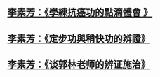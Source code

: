 ## [李素芳：《學練抗癌功的點滴體會 》](/李素芳1.md)

## [李素芳：《定步功與稍快功的辨證》](/李素芳2.md)

##  [李素芳：《谈郭林老师的辨证施治》](/李素芳3.md)
